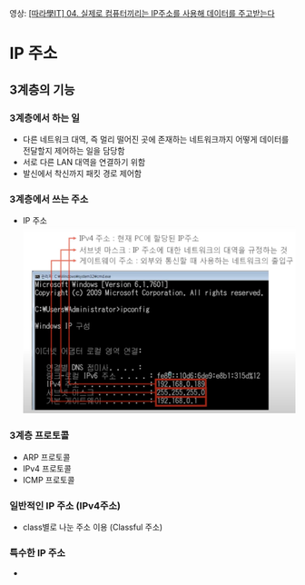 영상: [[따라學IT] 04. 실제로 컴퓨터끼리는 IP주소를 사용해 데이터를 주고받는다](https://youtu.be/s5kIGnaNFvM?list=PL0d8NnikouEWcF1jJueLdjRIC4HsUlULi)

# IP 주소
## 3계층의 기능
### 3계층에서 하는 일
- 다른 네트워크 대역, 즉 멀리 떨어진 곳에 존재하는 네트워크까지 어떻게 데이터를 전달할지 제어하는 일을 담당함
- 서로 다른 LAN 대역을 연결하기 위함
- 발신에서 착신까지 패킷 경로 제어함

### 3계층에서 쓰는 주소
- IP 주소
![image1](./3%EC%9E%A5/3%EA%B3%84%EC%B8%B5%EC%A3%BC%EC%86%8C.png)
### 3계층 프로토콜
- ARP 프로토콜
- IPv4 프로토콜
- ICMP 프로토콜

### 일반적인 IP 주소 (IPv4주소)
- class별로 나눈 주소 이용 (Classful 주소)

### 특수한 IP 주소

-